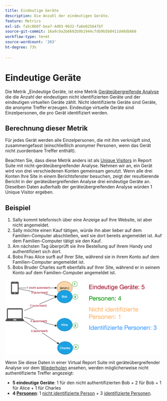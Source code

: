 ```yaml
---
title: Eindeutige Geräte
description: Die Anzahl der eindeutigen Geräte.
feature: Metrics
exl-id: fa5c860f-bea7-4d03-9632-fa6e025647bf
source-git-commit: 16a9c9a2b6692b9b1944cfdb9b5b0411d48db666
workflow-type: tm+mt
source-wordcount: '263'
ht-degree: 73%

---
```


# Eindeutige Geräte

Die Metrik „Eindeutige Geräte[&#x200B; &#x200B;](overview.md) ist eine Metrik [Geräteübergreifende Analyse](../cda/overview.md) die die Anzahl der eindeutigen nicht identifizierten Geräte und der eindeutigen virtuellen Geräte zählt. Nicht identifizierte Geräte sind Geräte, die anonyme Treffer erzeugen. Eindeutige virtuelle Geräte sind Einzelpersonen, die pro Gerät identifiziert werden.

## Berechnung dieser Metrik

Für jedes Gerät werden alle Einzelpersonen, die mit ihm verknüpft sind, zusammengefasst (einschließlich anonymer Personen, wenn das Gerät nicht zuordenbare Treffer enthält).

Beachten Sie, dass diese Metrik anders ist als [Unique Visitors](unique-visitors.md) in Report Suite mit nicht-geräteübergreifender Analyse. Nehmen wir an, ein Gerät wird von drei verschiedenen Konten gemeinsam genutzt. Wenn alle drei Konten Ihre Site in einem Berichtsfenster besuchen, zeigt der resultierende Bericht in der geräteübergreifenden Analyse drei eindeutige Geräte an. Dieselben Daten außerhalb der geräteübergreifenden Analyse würden 1 Unique Visitor ergeben.

## Beispiel

1. Sally kommt telefonisch über eine Anzeige auf Ihre Website, ist aber nicht angemeldet.
1. Sally möchte einen Kauf tätigen, würde ihn aber lieber auf dem Familien-Computer abschließen, weil sie dort bereits angemeldet ist. Auf dem Familien-Computer tätigt sie den Kauf.
1. Am nächsten Tag überprüft sie ihre Bestellung auf ihrem Handy und authentifiziert sich dort.
1. Bobs Frau Alice surft auf Ihrer Site, während sie in ihrem Konto auf dem Familien-Computer angemeldet ist.
1. Bobs Bruder Charles surft ebenfalls auf Ihrer Site, während er in seinem Konto auf dem Familien-Computer angemeldet ist.

![Anzahl eindeutiger Geräte](/help/components/metrics/assets/Unique_Devices_Count.png)

Wenn Sie diese Daten in einer Virtual Report Suite mit geräteübergreifender Analyse vor dem [Wiederholen](/help/components/cda/replay.md) ansehen, werden möglicherweise nicht authentifizierte Treffer angezeigt:

* **5 eindeutige Geräte**: 1 für den nicht authentifizierten Bob + 2 für Bob + 1 für Alice + 1 für Charles
* **4 [Personen](people.md)**: 1 [nicht identifizierte Person](unidentified-people.md) + 3 [identifizierte Personen](identified-people.md).
